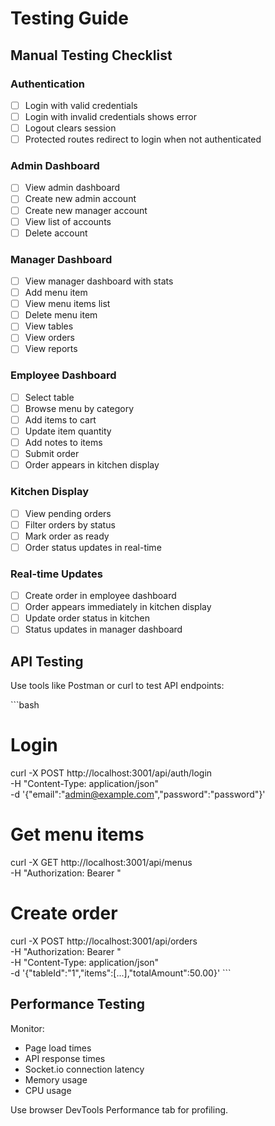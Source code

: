 # Testing Guide

## Manual Testing Checklist

### Authentication
- [ ] Login with valid credentials
- [ ] Login with invalid credentials shows error
- [ ] Logout clears session
- [ ] Protected routes redirect to login when not authenticated

### Admin Dashboard
- [ ] View admin dashboard
- [ ] Create new admin account
- [ ] Create new manager account
- [ ] View list of accounts
- [ ] Delete account

### Manager Dashboard
- [ ] View manager dashboard with stats
- [ ] Add menu item
- [ ] View menu items list
- [ ] Delete menu item
- [ ] View tables
- [ ] View orders
- [ ] View reports

### Employee Dashboard
- [ ] Select table
- [ ] Browse menu by category
- [ ] Add items to cart
- [ ] Update item quantity
- [ ] Add notes to items
- [ ] Submit order
- [ ] Order appears in kitchen display

### Kitchen Display
- [ ] View pending orders
- [ ] Filter orders by status
- [ ] Mark order as ready
- [ ] Order status updates in real-time

### Real-time Updates
- [ ] Create order in employee dashboard
- [ ] Order appears immediately in kitchen display
- [ ] Update order status in kitchen
- [ ] Status updates in manager dashboard

## API Testing

Use tools like Postman or curl to test API endpoints:

\`\`\`bash
# Login
curl -X POST http://localhost:3001/api/auth/login \
  -H "Content-Type: application/json" \
  -d '{"email":"admin@example.com","password":"password"}'

# Get menu items
curl -X GET http://localhost:3001/api/menus \
  -H "Authorization: Bearer <token>"

# Create order
curl -X POST http://localhost:3001/api/orders \
  -H "Authorization: Bearer <token>" \
  -H "Content-Type: application/json" \
  -d '{"tableId":"1","items":[...],"totalAmount":50.00}'
\`\`\`

## Performance Testing

Monitor:
- Page load times
- API response times
- Socket.io connection latency
- Memory usage
- CPU usage

Use browser DevTools Performance tab for profiling.
